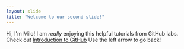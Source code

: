 ```yaml
---
layout: slide
title: "Welcome to our second slide!"
---
```

Hi, I'm Milo! I am *really* enjoying this helpful tutorials from GitHub labs. Check out [Introduction to GitHub](https://lab.github.com/githubtraining/introduction-to-github)
Use the left arrow to go back!
